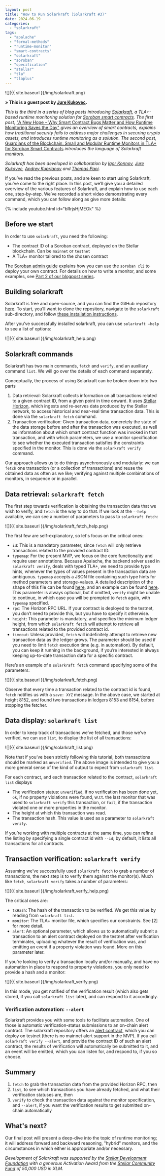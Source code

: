 ```yaml
---
layout: post
title: "How to Run Solarkraft (Solarkraft #3)"
date: 2024-06-19
categories: 
  - "solarkraft"
tags: 
  - "apalache"
  - "formal-methods"
  - "runtime-monitor"
  - "smart-contracts"
  - "solarkraft"
  - "soroban"
  - "specification"
  - "stellar"
  - "tla"
  - "tlaplus"
---
```


![]({{ site.baseurl }}/img/solarkraft.png)

**» This is a guest post by [Jure Kukovec][].**

_This is the third in a series of blog posts introducing [Solarkraft][], a TLA+-based runtime monitoring solution for [Soroban smart contracts][Soroban]. The first post,_ ["A New Hope – Why Smart Contract Bugs Matter and How Runtime Monitoring Saves the Day"][part1] _gives an overview of smart contracts, explains how traditional security fails to address major challenges in securing crypto assets, and introduces runtime monitoring as a solution. The second post,_ [Guardians of the Blockchain: Small and Modular Runtime Monitors in TLA+ for Soroban Smart Contracts][part2] _introduces the language of Solarkraft monitors._ 

_Solarkraft has been developed in collaboration by [Igor Konnov][], [Jure Kukovec][], [Andrey Kuprianov][] and [Thomas Pani][]._


If you’ve read the previous posts, and are keen to start using Solarkraft, you’ve come to the right place. In this post, we’ll give you a detailed overview of the various features of Solarkraft, and explain how to use each one, step-by-step.
We’ve recorded a short video demonstrating every command, which you can follow along as give more details:

{% include youtube.html id="bRrjsHjMEOk" %}

## Before we start
In order to use `solarkraft`, you need the following:
  - The contract ID of a Soroban contract, deployed on the Stellar blockchain. Can be `mainnet` or `testnet`
  - A TLA+ monitor tailored to the chosen contract

The [Soroban admin guide](https://developers.stellar.org/network/soroban-rpc/admin-guide) explains how you can use the `soroban cli` to deploy your own contract. For details on how to write a monitor, and some examples, see [Part 2 of our blogpost series](part2).

## Building solarkraft
Solarkraft is free and open-source, and you can find the GitHub repository [here](https://github.com/freespek/solarkraft/). To start, you’ll want to clone the repository, navigate to the `solarkraft` sub-directory, and follow [these installation instructions](https://github.com/freespek/solarkraft/blob/038540fa87d32bd78da5d23d805b5867b47a1f17/solarkraft/INSTALL.md).

After you’ve successfully installed solarkraft, you can use `solarkraft –help` to see a list of options:

![]({{ site.baseurl }}/img/solarkraft_help.png)

## Solarkraft commands
Solarkraft has two main commands, `fetch` and `verify`, and an auxiliary command `list`. We will go over the details of each command separately.

Conceptually, the process of using Solarkraft can be broken down into two parts
  1. Data retrieval: Solarkraft collects information on all transactions related to a given contract ID, from a given point in time onward. It uses [Stellar Horizon](https://developers.stellar.org/network/horizon), which ingests and re-serves data produced by the Stellar network, to access historical and near-real time transaction data. This is done via the `solarkraft fetch` command.
  2. Transaction verification: Given transaction data, concretely the state of the data storage before and after the transaction was executed, as well as information about which smart contract function was invoked in that transaction, and with which parameters, we use a monitor specification to see whether the executed transaction satisfies the constraints specified in the monitor. This is done via the `solarkraft verify` command.

Our approach allows us to do things asynchronously and modularly: we can `fetch` one transaction (or a collection of transactions) and reuse the obtained data as often as we like; verifying against multiple combinations of monitors, in sequence or in parallel.

## Data retrieval: `solarkraft fetch`
The first step towards verification is obtaining the transaction data that we wish to verify, and `fetch` is the way to do that. If we look at the `--help` available, we can see a number of parameters to pass to `solarkraft fetch`:


![]({{ site.baseurl }}/img/solarkraft_fetch_help.png)

The first few are self-explanatory, so let's focus on the critical ones:
  - `id`: This is a mandatory parameter, since `fetch` will only retrieve transactions related to the provided contract ID.
  - `typemap`:  For the present MVP, we focus on the core functionality and require user annotations. Because Apalache, the backend solver used in `solarkraft verify`, deals with typed TLA+, we need to provide type hints, whenever the types of values present in the transaction data are ambiguous. `typemap` accepts a JSON file containing such type hints for method parameters and storage-values. A detailed description of the shape of this file can be found [here](https://github.com/freespek/solarkraft/blob/038540fa87d32bd78da5d23d805b5867b47a1f17/solarkraft/src/fetch.ts#L12-L43), and an example can be found [here](https://github.com/freespek/solarkraft/blob/038540fa87d32bd78da5d23d805b5867b47a1f17/doc/timelock/typeHints.json). This parameter is always optional, but if omitted, `verify` might be unable to continue, in which case you will be prompted to `fetch` again, with `typemap` specified.
  - `rpc`: The Horizon RPC URL. If your contract is deployed to the testnet, you don’t need to provide this, but you have to specify it otherwise.
  - `height`: This parameter is mandatory, and specifies the minimum ledger height, from which `solarkraft fetch` will attempt to retrieve all transactions related to the provided contract id.
  - `timeout`: Unless provided, `fetch` will indefinitely attempt to retrieve new transaction data as the ledger grows. The parameter should be used if you need to limit `fetch` execution time (e.g. in automation). By default, you can keep it running in the background, if you’re interested in always keeping up-to-date transaction data for a specific contract.

Here’s an example of a `solarkraft fetch` command specifying some of the parameters:

![]({{ site.baseurl }}/img/solarkraft_fetch.png)

Observe that every time a transaction related to the contract id is found, `fetch` notifies us with a `save: XYZ` message. In the above case, we started at height 8152, and found two transactions in ledgers 8153 and 8154, before stopping the fetcher.

## Data display: `solarkraft list`
In order to keep track of transactions we’ve fetched, and those we’ve verified, we can use `list`, to display the list of all transactions:

![]({{ site.baseurl }}/img/solarkraft_list.png)

Note that if you’ve been strictly following this tutorial, both transactions should be marked as `unverified`. The above image is intended to give you a more general sense of the kind of output to expect from `solarkraft list`.

For each contract, and each transaction related to the contract, `solarkraft list` displays
  - The verification status: `unverified`, if no verification has been done yet, `ok`, if no property violations were found, w.r.t. the last monitor that was used to `solarkraft verify` this transaction, or `fail`, if the transaction violated one or more properties in the monitor. 
  - The height at which this transaction was read.
  - The transaction hash. This value is used as a parameter to `solarkraft verify`.

If you’re working with multiple contracts at the same time, you can refine the listing by specifying a single contract id with `--id`; by default, it lists all transactions for all contracts.


## Transaction verification: `solarkraft verify`
Assuming we’ve successfully used `solarkraft fetch` to grab a number of transactions, the next step is to verify them against the monitor(s). Much like `fetch`, `solarkraft verify` takes a number of parameters:

![]({{ site.baseurl }}/img/solarkraft_verify_help.png)

The critical ones are:
  - `txHash`: The hash of the transaction to be verified. We get this value by reading from `solarkraft list`.
  - `monitor`: The TLA+ monitor file, which specifies our constraints. See [2] for more detail.
  - `alert`: An optional parameter, which allows us to automatically submit a transaction to an alert contract deployed on the testnet after verification terminates, uploading whatever the result of verification was, and emitting an event if a property violation was found. More on this parameter later.

If you’re looking to verify a transaction locally and/or manually, and have no automation in place to respond to property violations, you only need to provide a hash and a monitor:

![]({{ site.baseurl }}/img/solarkraft_verify.png)

In this mode, you get notified of the verification result (which also gets stored, if you call `solarkraft list` later), and can respond to it accordingly.

### Verification automation: `--alert`
Solarkraft provides you with some tools to facilitate automation. One of those is automatic verification-status submissions to an on-chain alert contract. The solarkraft repository offers an [alert contract](https://github.com/freespek/solarkraft/tree/038540fa87d32bd78da5d23d805b5867b47a1f17/ContractExamples/contracts/alert), which you can deploy on testnet (there is no mainnet alert support in the MVP).
If you call `solarkraft verify --alert`, and provide the contract ID of such an alert contract, the results of verification will automatically be submitted to it, and an event will be emitted, which you can listen for, and respond to, if you so choose.


## Summary

  1. `fetch` to grab the transaction data from the provided Horizon RPC, then
  2. `list`, to see which transactions you have already fetched, and what their verification statuses are, then
  3. `verify` to check the transaction data against the monitor specification, and  `--alert`, if you want the verification results to get submitted on-chain automatically

## What's next?

Our final post will present a deep-dive into the topic of runtime monitoring; it will address forward and backward reasoning, "hybrid" monitors, and the circumstances in which either is appropriate and/or necessary.

_Development of Solarkraft was supported by the [Stellar Development Foundation][] with a generous Activation Award from the [Stellar Community Fund][] of 50,000 USD in XLM._


[Solarkraft]: https://thpani.net/solarkraft/
[part1]: https://thpani.net/2024/06/why-smart-contract-bugs-matter-and-how-runtime-monitoring-saves-the-day-solarkraft-1/
[part2]: https://thpani.net/2024/06/small-and-modular-runtime-monitors-in-tla-for-soroban-smart-contracts-solarkraft-2/

[Igor Konnov]: https://konnov.phd
[Jure Kukovec]: https://www.linkedin.com/in/jure-kukovec/
[Andrey Kuprianov]: https://www.linkedin.com/in/andrey-kuprianov/
[Thomas Pani]: https://thpani.net

[Soroban]: https://stellar.org/soroban
[Stellar Community Fund]: https://communityfund.stellar.org
[Stellar Development Foundation]: https://stellar.org/foundation

[Stellar]: https://en.wikipedia.org/wiki/Stellar_\(payment_network\)
[TLA+]: https://en.wikipedia.org/wiki/TLA%2B

[SEP-41 token contract]: https://github.com/stellar/stellar-protocol/blob/master/ecosystem/sep-0041.md
[soroban-examples]: https://github.com/stellar/soroban-examples/blob/f595fb5df06058ec0b9b829e9e4d0fe0513e0aa8/timelock/src/lib.rs
[timelock]: https://github.com/stellar/soroban-examples/blob/f595fb5df06058ec0b9b829e9e4d0fe0513e0aa8/timelock/src/lib.rs
[deposit]: https://github.com/stellar/soroban-examples/blob/f595fb5df06058ec0b9b829e9e4d0fe0513e0aa8/timelock/src/lib.rs#L57-L91
[claim]: https://github.com/stellar/soroban-examples/blob/f595fb5df06058ec0b9b829e9e4d0fe0513e0aa8/timelock/src/lib.rs#L93-L120

[tlauc]: https://ahelwer.ca/post/2024-05-28-tla-unicode/